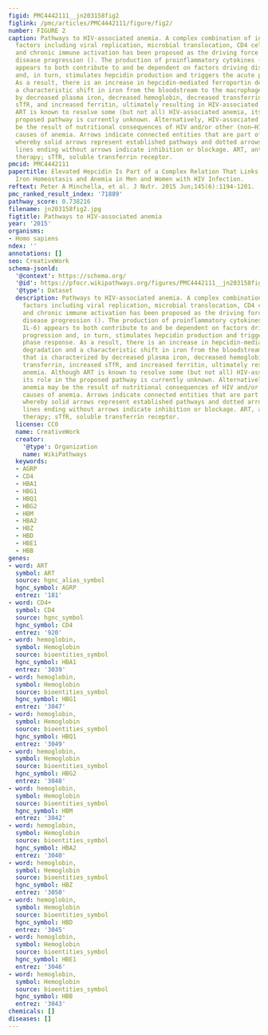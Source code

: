 ```yaml
---
figid: PMC4442111__jn203158fig2
figlink: /pmc/articles/PMC4442111/figure/fig2/
number: FIGURE 2
caption: Pathways to HIV-associated anemia. A complex combination of interdependent
  factors including viral replication, microbial translocation, CD4 cell depletion,
  and chronic immune activation has been proposed as the driving force behind HIV
  disease progression (). The production of proinflammatory cytokines (including IL-6)
  appears to both contribute to and be dependent on factors driving disease progression
  and, in turn, stimulates hepcidin production and triggers the acute phase response.
  As a result, there is an increase in hepcidin-mediated ferroportin degradation and
  a characteristic shift in iron from the bloodstream to the macrophage that is characterized
  by decreased plasma iron, decreased hemoglobin, decreased transferrin, increased
  sTfR, and increased ferritin, ultimately resulting in HIV-associated anemia. Although
  ART is known to resolve some (but not all) HIV-associated anemia, its role in the
  proposed pathway is currently unknown. Alternatively, HIV-associated anemia may
  be the result of nutritional consequences of HIV and/or other (non–HIV-related)
  causes of anemia. Arrows indicate connected entities that are part of a pathway
  whereby solid arrows represent established pathways and dotted arrows remain hypothetical;
  lines ending without arrows indicate inhibition or blockage. ART, antiretroviral
  therapy; sTfR, soluble transferrin receptor.
pmcid: PMC4442111
papertitle: Elevated Hepcidin Is Part of a Complex Relation That Links Mortality with
  Iron Homeostasis and Anemia in Men and Women with HIV Infection.
reftext: Peter A Minchella, et al. J Nutr. 2015 Jun;145(6):1194-1201.
pmc_ranked_result_index: '71889'
pathway_score: 0.738216
filename: jn203158fig2.jpg
figtitle: Pathways to HIV-associated anemia
year: '2015'
organisms:
- Homo sapiens
ndex: ''
annotations: []
seo: CreativeWork
schema-jsonld:
  '@context': https://schema.org/
  '@id': https://pfocr.wikipathways.org/figures/PMC4442111__jn203158fig2.html
  '@type': Dataset
  description: Pathways to HIV-associated anemia. A complex combination of interdependent
    factors including viral replication, microbial translocation, CD4 cell depletion,
    and chronic immune activation has been proposed as the driving force behind HIV
    disease progression (). The production of proinflammatory cytokines (including
    IL-6) appears to both contribute to and be dependent on factors driving disease
    progression and, in turn, stimulates hepcidin production and triggers the acute
    phase response. As a result, there is an increase in hepcidin-mediated ferroportin
    degradation and a characteristic shift in iron from the bloodstream to the macrophage
    that is characterized by decreased plasma iron, decreased hemoglobin, decreased
    transferrin, increased sTfR, and increased ferritin, ultimately resulting in HIV-associated
    anemia. Although ART is known to resolve some (but not all) HIV-associated anemia,
    its role in the proposed pathway is currently unknown. Alternatively, HIV-associated
    anemia may be the result of nutritional consequences of HIV and/or other (non–HIV-related)
    causes of anemia. Arrows indicate connected entities that are part of a pathway
    whereby solid arrows represent established pathways and dotted arrows remain hypothetical;
    lines ending without arrows indicate inhibition or blockage. ART, antiretroviral
    therapy; sTfR, soluble transferrin receptor.
  license: CC0
  name: CreativeWork
  creator:
    '@type': Organization
    name: WikiPathways
  keywords:
  - AGRP
  - CD4
  - HBA1
  - HBG1
  - HBQ1
  - HBG2
  - HBM
  - HBA2
  - HBZ
  - HBD
  - HBE1
  - HBB
genes:
- word: ART
  symbol: ART
  source: hgnc_alias_symbol
  hgnc_symbol: AGRP
  entrez: '181'
- word: CD4+
  symbol: CD4
  source: hgnc_symbol
  hgnc_symbol: CD4
  entrez: '920'
- word: hemoglobin,
  symbol: Hemoglobin
  source: bioentities_symbol
  hgnc_symbol: HBA1
  entrez: '3039'
- word: hemoglobin,
  symbol: Hemoglobin
  source: bioentities_symbol
  hgnc_symbol: HBG1
  entrez: '3047'
- word: hemoglobin,
  symbol: Hemoglobin
  source: bioentities_symbol
  hgnc_symbol: HBQ1
  entrez: '3049'
- word: hemoglobin,
  symbol: Hemoglobin
  source: bioentities_symbol
  hgnc_symbol: HBG2
  entrez: '3048'
- word: hemoglobin,
  symbol: Hemoglobin
  source: bioentities_symbol
  hgnc_symbol: HBM
  entrez: '3042'
- word: hemoglobin,
  symbol: Hemoglobin
  source: bioentities_symbol
  hgnc_symbol: HBA2
  entrez: '3040'
- word: hemoglobin,
  symbol: Hemoglobin
  source: bioentities_symbol
  hgnc_symbol: HBZ
  entrez: '3050'
- word: hemoglobin,
  symbol: Hemoglobin
  source: bioentities_symbol
  hgnc_symbol: HBD
  entrez: '3045'
- word: hemoglobin,
  symbol: Hemoglobin
  source: bioentities_symbol
  hgnc_symbol: HBE1
  entrez: '3046'
- word: hemoglobin,
  symbol: Hemoglobin
  source: bioentities_symbol
  hgnc_symbol: HBB
  entrez: '3043'
chemicals: []
diseases: []
---
```

